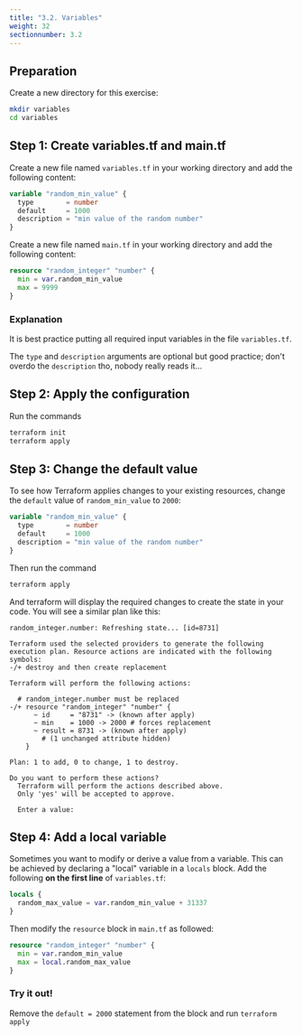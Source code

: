 ```yaml
---
title: "3.2. Variables"
weight: 32
sectionnumber: 3.2
---
```


## Preparation

Create a new directory for this exercise:
```bash
mkdir variables
cd variables
```

## Step 1: Create variables.tf and main.tf

Create a new file named `variables.tf` in your working directory and add the following content:
```terraform
variable "random_min_value" {
  type        = number
  default     = 1000
  description = "min value of the random number"
}
```

Create a new file named `main.tf` in your working directory and add the following content:
```terraform
resource "random_integer" "number" {
  min = var.random_min_value
  max = 9999
}
```

### Explanation

It is best practice putting all required input variables in the file `variables.tf`.

The `type` and `description` arguments are optional but good practice; don't overdo the `description` tho,
nobody really reads it...


## Step 2: Apply the configuration

Run the commands
```bash
terraform init
terraform apply
```

## Step 3: Change the default value

To see how Terraform applies changes to your existing resources,
change the `default` value of `random_min_value` to `2000`:
```terraform
variable "random_min_value" {
  type        = number
  default     = 1000
  description = "min value of the random number"
}
```

Then run the command
```bash
terraform apply
```

And terraform will display the required changes to create the state in your code. 
You will see a similar plan like this:
```
random_integer.number: Refreshing state... [id=8731]

Terraform used the selected providers to generate the following
execution plan. Resource actions are indicated with the following
symbols:
-/+ destroy and then create replacement

Terraform will perform the following actions:

  # random_integer.number must be replaced
-/+ resource "random_integer" "number" {
      ~ id     = "8731" -> (known after apply)
      ~ min    = 1000 -> 2000 # forces replacement
      ~ result = 8731 -> (known after apply)
        # (1 unchanged attribute hidden)
    }

Plan: 1 to add, 0 to change, 1 to destroy.

Do you want to perform these actions?
  Terraform will perform the actions described above.
  Only 'yes' will be accepted to approve.

  Enter a value:
  ```

## Step 4: Add a local variable

Sometimes you want to modify or derive a value from a variable. This can be achieved by declaring a "local" variable in 
a `locals` block. Add the following **on the first line** of `variables.tf`:
```terraform
locals {
  random_max_value = var.random_min_value + 31337
}
```

Then modify the `resource` block in `main.tf` as followed:
```terraform
resource "random_integer" "number" {
  min = var.random_min_value
  max = local.random_max_value
}
```


### Try it out!

Remove the `default = 2000` statement from the block and run `terraform apply`